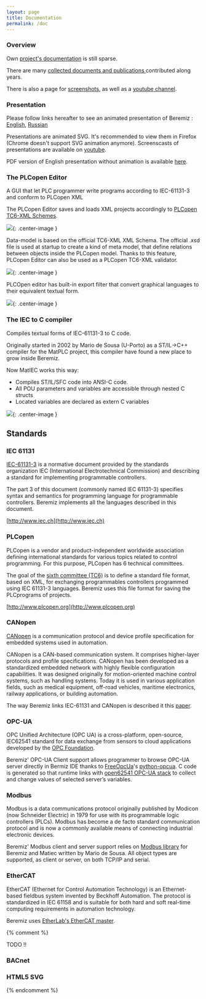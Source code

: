 ```yaml
---
layout: page
title: Documentation
permalink: /doc
---
```


### Overview

Own [project's documentation](https://beremiz.readthedocs.io) is still sparse. 

There are many [collected documents and publications ](/collect) contributed along years.

There is also a page for [screenshots](/screenshots), as well as a [youtube channel](https://www.youtube.com/channel/UCcE4KYI0p1f6CmSwtzyg-ZA).

### Presentation

Please follow links hereafter to see an animated presentation of Beremiz :
[English](http://dev.automforge.org/beremiz_docs/raw-file/tip/BeremizOverview.en.svg),
[Russian](http://dev.automforge.org/beremiz_docs/raw-file/tip/BeremizOverview.ru.svg)

Presentations are animated SVG. It's recommended to view them in Firefox (Chrome doesn't support SVG animation anymore). Screenscasts of presentations are available on [youtube](https://www.youtube.com/watch?v=1AA-kdUkwlE).

PDF version of English presentation without animation is available
[here](https://bitbucket.org/automforge/beremiz_docs/raw/tip/BeremizOverview.en.pdf).

### The PLCopen Editor

A GUI that let PLC programmer write programs according to IEC-61131-3 and
conform to PLCopen XML

The PLCopen Editor saves and loads XML projects accordingly to [PLCopen TC6-XML Schemes](http://www.plcopen.org/pages/tc6_xml/).

![](/assets/img/plc-xml2.png){: .center-image }

Data-model is based on the official TC6-XML XML Schema. The official .xsd
file is used at startup to create a kind of meta model, that define relations
between objects inside the PLCopen model. Thanks to this feature, PLCopen Editor
can also be used as a PLCopen TC6-XML validator.

![](/assets/img/beremiz-xml.png){: .center-image }

PLCOpen editor has built-in export filter that convert graphical languages to
their equivalent textual form.

![](/assets/img/beremiz-xml2.png){: .center-image }

### The IEC to C compiler

Compiles textual forms of IEC-61131-3 to C code.

Originally started in 2002 by Mario de Sousa (U-Porto) as a ST/IL->C++ compiler
for the MatPLC project, this compiler have found a new place to grow inside
Beremiz.

Now MatIEC works this way:

- Compiles ST/IL/SFC code into ANSI-C code.
- All POU parameters and variables are accessible through nested C structs
- Located variables are declared as extern C variables

![](/assets/img/iec.png){: .center-image }

## Standards

### IEC 61131

[IEC-61131-3](https://en.wikipedia.org/wiki/IEC_61131-3) is a normative document
provided by the standards organization IEC (International Electrotechnical Commission)
and describing a standard for implementing programmable controllers.

The part 3 of this document (commonly named IEC 61131-3) specifies syntax and semantics for programming language for programmable controllers. Beremiz implements all the languages described in this document.

[http://www.iec.ch](http://www.iec.ch)

### PLCopen

PLCopen is a vendor and product-independent worldwide association defining international standards for various topics related to control programming. For this purpose, PLCopen has 6 technical committees.

The goal of the [sixth committee (TC6)](http://www.plcopen.org/pages/tc6_xml/) is to define a standard file format, based on XML, for exchanging programmables controllers programmed using IEC 61131-3 languages. Beremiz uses this file format for saving the PLCprograms of projects.

[http://www.plcopen.org](http://www.plcopen.org)

### CANopen

[CANopen](https://en.wikipedia.org/wiki/CANopen) is a communication protocol and device profile specification for embedded systems used in automation.

CANopen is a CAN-based communication system. It comprises
higher-layer protocols and profile specifications. CANopen has been
developed as a standardized embedded network with highly flexible
configuration capabilities. It was designed originally for
motion-oriented machine control systems, such as handling systems.
Today it is used in various application fields, such as medical
equipment, off-road vehicles, maritime electronics, railway
applications, or building automation.

The way Beremiz links IEC-61131 and CANopen is described it this [paper](/collect#international-can-conference-2008).

### OPC-UA

OPC Unified Architecture (OPC UA) is a cross-platform, open-source, IEC62541 standard for data exchange from sensors to cloud applications developed by the [OPC Foundation](https://opcfoundation.org/). 

Beremiz' OPC-UA Client support allows programmer to browse OPC-UA server directly in Bermiz IDE thanks to [FreeOpcUa](https://github.com/FreeOpcUa)'s [python-opcua](https://github.com/FreeOpcUa/python-opcua).
C code is generated so that runtime links with [open62541 OPC-UA stack](https://github.com/open62541/open62541) to collect and change values of selected server’s variables.

### Modbus

Modbus is a data communications protocol originally published by Modicon (now Schneider Electric) in 1979 for use with its programmable logic controllers (PLCs). Modbus has become a de facto standard communication protocol and is now a commonly available means of connecting industrial electronic devices. 

Beremiz' Modbus client and server support relies on [Modbus library](https://hg.beremiz.org/Modbus) for Beremiz and Matiec written by Mario de Sousa. All object types are supported, as client or server, on both TCP/IP and serial.

### EtherCAT

EtherCAT (Ethernet for Control Automation Technology) is an Ethernet-based fieldbus system invented by Beckhoff Automation. The protocol is standardized in IEC 61158 and is suitable for both hard and soft real-time computing requirements in automation technology. 

Beremiz uses [EtherLab's EtherCAT master](https://gitlab.com/etherlab.org/ethercat).

{% comment %}

TODO !!

### BACnet

### HTML5 SVG

{% endcomment %}
